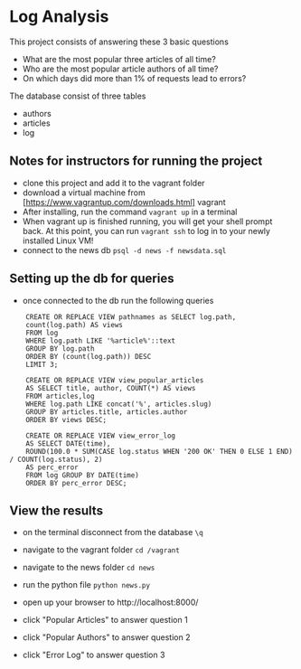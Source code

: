 # Log Analysis

This project consists of answering these 3 basic questions

* What are the most popular three articles of all time?
* Who are the most popular article authors of all time?
* On which days did more than 1% of requests lead to errors?

The database consist of three tables

* authors
* articles
* log

## Notes for instructors for running the project

* clone this project and add it to the vagrant folder
* download a virtual machine from [https://www.vagrantup.com/downloads.html] vagrant
* After installing, run the command `vagrant up` in a terminal
* When vagrant up is finished running, you will get your shell prompt back. At this point, you can run `vagrant ssh` to log in to your newly installed Linux VM!
* connect to the news db `psql -d news -f newsdata.sql`

## Setting up the db for queries

* once connected to the db run the following queries

```
    CREATE OR REPLACE VIEW pathnames as SELECT log.path,
    count(log.path) AS views
    FROM log
    WHERE log.path LIKE '%article%'::text
    GROUP BY log.path
    ORDER BY (count(log.path)) DESC
    LIMIT 3;
```

```
    CREATE OR REPLACE VIEW view_popular_articles
    AS SELECT title, author, COUNT(*) AS views
    FROM articles,log
    WHERE log.path LIKE concat('%', articles.slug)
    GROUP BY articles.title, articles.author
    ORDER BY views DESC;
```

```
    CREATE OR REPLACE VIEW view_error_log
    AS SELECT DATE(time),
    ROUND(100.0 * SUM(CASE log.status WHEN '200 OK' THEN 0 ELSE 1 END) / COUNT(log.status), 2)
    AS perc_error
    FROM log GROUP BY DATE(time)
    ORDER BY perc_error DESC;
```

## View the results

* on the terminal disconnect from the database `\q`
* navigate to the vagrant folder `cd /vagrant`
* navigate to the news folder `cd news`
* run the python file `python news.py`

* open up your browser to http://localhost:8000/
* click "Popular Articles" to answer question 1
* click "Popular Authors" to answer question 2
* click "Error Log" to answer question 3

